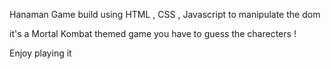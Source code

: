 Hanaman Game build using HTML , CSS , Javascript to manipulate the dom 

it's a Mortal Kombat themed game you have to guess the charecters ! 

Enjoy playing it 
